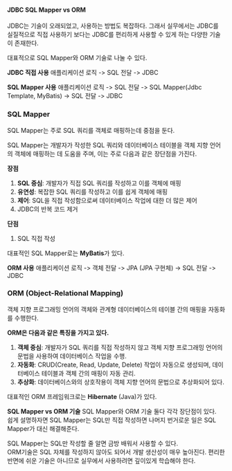 #### JDBC SQL Mapper vs ORM

JDBC는 기술이 오래되었고, 사용하는 방법도 복잡하다.
그래서 실무에서는 JDBC를 실질적으로 직접 사용하기 보다는 JDBC를 편리하게 사용할 수 있게 하는 다양한 기술이 존재한다.

대표적으로 SQL Mapper와 ORM 기술로 나눌 수 있다.

**JDBC 직접 사용**
애플리케이션 로직 -> SQL 전달 -> JDBC

**SQL Mapper 사용**
애플리케이션 로직 -> SQL 전달 -> SQL Mapper(Jdbc Template, MyBatis) -> SQL 전달 -> JDBC

### SQL Mapper

SQL Mapper는 주로 SQL 쿼리를 객체로 매핑하는데 중점을 둔다.

SQL Mapper는 개발자가 작성한 SQL 쿼리와 데이터베이스 테이블을 객체 지향 언어의 객체에 매핑하는 데 도움을 주며, 이는 주로 다음과 같은 장단점을 가진다.

**장점**
1. **SQL 중심**: 개발자가 직접 SQL 쿼리를 작성하고 이를 객체에 매핑
2. **유연성**: 복잡한 SQL 쿼리를 작성하고 이를 쉽게 객체에 매핑
3. **제어**: SQL을 직접 작성함으로써 데이터베이스 작업에 대한 더 많은 제어
4. JDBC의 반복 코드 제거

**단점**
1. SQL 직접 작성

대표적인 SQL Mapper로는 **MyBatis**가 있다.


**ORM 사용**
애플리케이션 로직 -> 객체 전달 -> JPA (JPA 구현체) -> SQL 전달 -> JDBC

### ORM (Object-Relational Mapping)

객체 지향 프로그래밍 언어의 객체와 관계형 데이터베이스의 테이블 간의 매핑을 자동화를 수행한다.

**ORM은 다음과 같은 특징을 가지고 있다.**

1. **객체 중심**: 개발자가 SQL 쿼리를 직접 작성하지 않고 객체 지향 프로그래밍 언어의 문법을 사용하여 데이터베이스 작업을 수행.
2. **자동화**: CRUD(Create, Read, Update, Delete) 작업이 자동으로 생성되며, 데이터베이스 테이블과 객체 간의 매핑이 자동 관리.
3. **추상화**: 데이터베이스와의 상호작용이 객체 지향 언어의 문법으로 추상화되어 있다.

대표적인 ORM 프레임워크로는 **Hibernate** (Java)가 있다.


**SQL Mapper vs ORM 기술**
SQL Mapper와 ORM 기술 둘다 각각 장단점이 있다.  
쉽게 설명하자면 SQL Mapper는 SQL만 직접 작성하면 나머지 번거로운 일은 SQL Mapper가 대신 해결해준다.

SQL Mapper는 SQL만 작성할 줄 알면 금방 배워서 사용할 수 있다.  
ORM기술은 SQL 자체를 작성하지 않아도 되어서 개발 생산성이 매우 높아진다. 편리한 반면에 쉬운 기술은 아니므로 실무에서 사용하려면 깊이있게 학습해야 한다.



